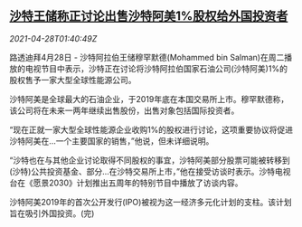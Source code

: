 <!--1619575262000-->
[沙特王储称正讨论出售沙特阿美1%股权给外国投资者](https://cn.reuters.com/article/saudi-aramco-stock-overseas-investors-04-idCNKBS2CF04B)
------

<div><i>2021-04-28T01:40:49Z</i></div><p>路透迪拜4月28日 - 沙特阿拉伯王储穆罕默德(Mohammed bin Salman)在周二播放的电视节目中表示，沙特正在讨论将沙特阿拉伯国家石油公司(沙特阿美)1%的股权售予一家大型全球性能源公司。</p><p>沙特阿美是全球最大的石油企业，于2019年底在本国交易所上市。穆罕默德称，该公司将在未来一两年继续出售股份，出售对象包括国际投资者。</p><p>“现在正就一家大型全球性能源企业收购1%的股权进行讨论，这项重要协议将促进沙特阿美在...一个主要国家的销售，”他说，但未详细说明。</p><p>“沙特也在与其他企业讨论取得不同股权的事宜，沙特阿美部分股票可能被转移到(沙特)公共投资基金、部分...在沙特交易所上市，”他在接受访谈时表示。沙特电视台在《愿景2030》计划推出五周年的特别节目中播放了访谈内容。</p><p>沙特阿美2019年的首次公开发行(IPO)被视为这一经济多元化计划的支柱。该计划旨在吸引外国投资。(完)</p>

